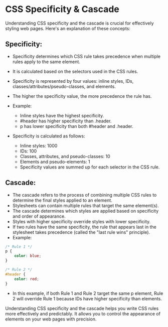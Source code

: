 # CSS Specificity & Cascade

Understanding CSS specificity and the cascade is crucial for effectively styling web pages. Here's an explanation of these concepts:

## Specificity:

- Specificity determines which CSS rule takes precedence when multiple rules apply to the same element.
- It is calculated based on the selectors used in the CSS rules.
- Specificity is represented by four values: inline styles, IDs, classes/attributes/pseudo-classes, and elements.
- The higher the specificity value, the more precedence the rule has.
- Example:
  - Inline styles have the highest specificity.
  - #header has higher specificity than .header.
  - p has lower specificity than both #header and .header.

- Specificity is calculated as follows:
  - Inline styles: 1000
  - IDs: 100
  - Classes, attributes, and pseudo-classes: 10
  - Elements and pseudo-elements: 1
  - Specificity values are summed up for each selector in the CSS rule.

## Cascade:

- The cascade refers to the process of combining multiple CSS rules to determine the final styles applied to an element.
- Stylesheets can contain multiple rules that target the same element(s).
- The cascade determines which styles are applied based on specificity and order of appearance.
- Styles with higher specificity override styles with lower specificity.
- If two rules have the same specificity, the rule that appears last in the stylesheet takes precedence (called the "last rule wins" principle).
- Example:

```css
/* Rule 1 */
p {
    color: blue;
}

/* Rule 2 */
#header {
    color: red;
}
```

- In this example, if both Rule 1 and Rule 2 target the same p element, Rule 2 will override Rule 1 because IDs have higher specificity than elements.


Understanding CSS specificity and the cascade helps you write CSS rules more effectively and predictably. It allows you to control the appearance of elements on your web pages with precision.






